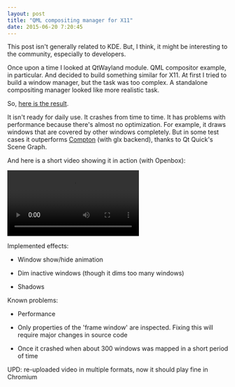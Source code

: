 ```yaml
---
layout: post
title: "QML compositing manager for X11"
date: 2015-06-20 7:20:45
---
```


This post isn't generally related to KDE. But, I think, it might be interesting to the community, especially to developers.

Once upon a time I looked at QtWayland module. QML compositor example, in particular. And decided to build something similar for X11. At first I tried to build a window manager, but the task was too complex. A standalone compositing manager looked like more realistic task.

So, [here is the result](https://github.com/amezin/qmlcompmgr).

It isn't ready for daily use. It crashes from time to time. It has problems with performance because there's almost no optimization. For example, it draws windows that are covered by other windows completely. But in some test cases it outperforms [Compton](https://github.com/chjj/compton) (with glx backend), thanks to Qt Quick's Scene Graph.

And here is a short video showing it in action (with Openbox):

<video preload="metadata" controls>
    <source src="{{ site.baseurl | prepend: site.url }}/video/qmlcompmgr.webm" type="video/webm">
    <source src="{{ site.baseurl | prepend: site.url }}/video/qmlcompmgr.mp4" type="video/mp4">
</video>

Implemented effects:

* Window show/hide animation

* Dim inactive windows (though it dims too many windows)

* Shadows

Known problems:

* Performance

* Only properties of the 'frame window' are inspected. Fixing this will require major changes in source code

* Once it crashed when about 300 windows was mapped in a short period of time

UPD: re-uploaded video in multiple formats, now it should play fine in Chromium
